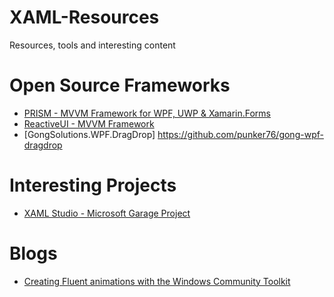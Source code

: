 # XAML-Resources
Resources, tools and interesting content

# Open Source Frameworks

* [PRISM - MVVM Framework for WPF, UWP & Xamarin.Forms](https://prismlibrary.github.io/index.html)
* [ReactiveUI - MVVM Framework](https://reactiveui.net/)
* [GongSolutions.WPF.DragDrop] https://github.com/punker76/gong-wpf-dragdrop

# Interesting Projects
* [XAML Studio - Microsoft Garage Project](https://www.microsoft.com/en-us/p/xaml-studio/9ntls214tkmq)

# Blogs
* [Creating Fluent animations with the Windows Community Toolkit](https://blog.prototypr.io/creating-fluent-animations-with-the-windows-community-toolkit-4a7430d7d937)
